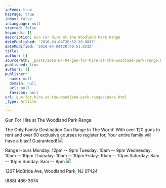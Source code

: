 ```yaml
---
inFeed: true
hasPage: true
inNav: false
inLanguage: null
starred: false
keywords: []
description: Gun For Hire at The Woodland Park Range
datePublished: '2016-04-04T20:52:19.083Z'
dateModified: '2016-04-04T20:40:51.823Z'
title: ''
author: []
sourcePath: _posts/2016-04-04-gun-for-hire-at-the-woodland-park-range.md
published: true
authors: []
publisher:
  name: null
  domain: null
  url: null
  favicon: null
url: gun-for-hire-at-the-woodland-park-range/index.html
_type: Article

---
```

Gun For Hire at The Woodland Park Range

The Only Family Destination Gun Range In The World!
With over 120 guns to rent and over 90 exclusive courses to register for, Your entire family will have a blast! Guaranteed! ![](https://the-grid-user-content.s3-us-west-2.amazonaws.com/b81b51c1-a6b3-4e74-a218-365530406d5d.jpg)

Range Hours
Monday: 12pm -- 9pm
Tuesday: 10am -- 9pm
Wednesday: 10am -- 10pm
Thursday: 10am -- 10pm
Friday: 10am -- 10pm
Saturday: 8am -- 10pm
Sunday: 8am -- 8pm
![](https://the-grid-user-content.s3-us-west-2.amazonaws.com/2a7970e4-e161-4a8b-bfc3-46e928c28c57.jpg)

1267 McBride Ave, Woodland Park, NJ 07424

(888) 486-3674